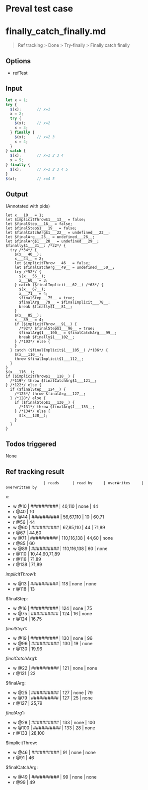 # Preval test case

# finally_catch_finally.md

> Ref tracking > Done > Try-finally > Finally catch finally

## Options

- refTest

## Input

`````js filename=intro
let x = 1;
try {
  $(x);       // x=1
  x = 2;
  try {
    $(x);     // x=2
    x = 3;
  } finally {
    $(x);     // x=2 3
    x = 4;
  }
} catch {
  $(x);       // x=1 2 3 4
  x = 5;
} finally {
  $(x);       // x=1 2 3 4 5
}
$(x);         // x=4 5
`````


## Output

(Annotated with pids)

`````filename=intro
let x___10__ = 1;
let $implicitThrow$1___13__ = false;
let $finalStep___16__ = false;
let $finalStep$1___19__ = false;
let $finalCatchArg$1___22__ = undefined___23__;
let $finalArg___25__ = undefined___26__;
let $finalArg$1___28__ = undefined___29__;
$finally$1___31__: /*32*/ {
  try /*34*/ {
    $(x___40__);
    x___44__ = 2;
    let $implicitThrow___46__ = false;
    let $finalCatchArg___49__ = undefined___50__;
    try /*52*/ {
      $(x___56__);
      x___60__ = 3;
    } catch ($finalImplicit___62__) /*63*/ {
      $(x___67__);
      x___71__ = 4;
      $finalStep___75__ = true;
      $finalArg___79__ = $finalImplicit___78__;
      break $finally$1___81__;
    }
    $(x___85__);
    x___89__ = 4;
    if ($implicitThrow___91__) {
      /*92*/ $finalStep$1___96__ = true;
      $finalArg$1___100__ = $finalCatchArg___99__;
      break $finally$1___102__;
    } /*103*/ else {
    }
  } catch ($finalImplicit$1___105__) /*106*/ {
    $(x___110__);
    throw $finalImplicit$1___112__;
  }
}
$(x___116__);
if ($implicitThrow$1___118__) {
  /*119*/ throw $finalCatchArg$1___121__;
} /*122*/ else {
  if ($finalStep___124__) {
    /*125*/ throw $finalArg___127__;
  } /*128*/ else {
    if ($finalStep$1___130__) {
      /*131*/ throw $finalArg$1___133__;
    } /*134*/ else {
      $(x___138__);
    }
  }
}
`````


## Todos triggered


None


## Ref tracking result


                     | reads      | read by     | overWrites     | overwritten by
x:
  - w @10      | ########## | 40,110      | none           | 44
  - r @40      | 10
  - w @44      | ########## | 56,67,110   | 10             | 60,71
  - r @56      | 44
  - w @60      | ########## | 67,85,110   | 44             | 71,89
  - r @67      | 44,60
  - w @71      | ########## | 110,116,138 | 44,60          | none
  - r @85      | 60
  - w @89      | ########## | 110,116,138 | 60             | none
  - r @110     | 10,44,60,71,89
  - r @116     | 71,89
  - r @138     | 71,89

$implicitThrow$1:
  - w @13            | ########## | 118         | none           | none
  - r @118           | 13

$finalStep:
  - w @16            | ########## | 124         | none           | 75
  - w @75            | ########## | 124         | 16             | none
  - r @124           | 16,75

$finalStep$1:
  - w @19            | ########## | 130         | none           | 96
  - w @96            | ########## | 130         | 19             | none
  - r @130           | 19,96

$finalCatchArg$1:
  - w @22            | ########## | 121         | none           | none
  - r @121           | 22

$finalArg:
  - w @25            | ########## | 127         | none           | 79
  - w @79            | ########## | 127         | 25             | none
  - r @127           | 25,79

$finalArg$1:
  - w @28            | ########## | 133         | none           | 100
  - w @100           | ########## | 133         | 28             | none
  - r @133           | 28,100

$implicitThrow:
  - w @46            | ########## | 91          | none           | none
  - r @91            | 46

$finalCatchArg:
  - w @49            | ########## | 99          | none           | none
  - r @99            | 49
